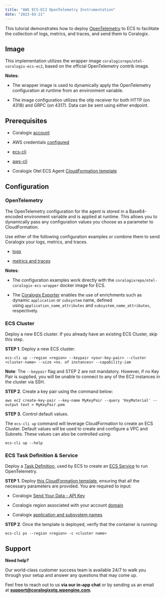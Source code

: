 ```yaml
---
title: "AWS ECS-EC2 OpenTelemetry Instrumentation"
date: "2023-03-21"
---
```


This tutorial demonstrates how to deploy [OpenTelemetry](https://coralogixstg.wpengine.com/docs/opentelemetry/) to ECS to facilitate the collection of logs, metrics, and traces, and send them to Coralogix.

## Image

This implementation utilizes the wrapper image `coralogixrepo/otel-coralogix-ecs-ec2`, based on the official OpenTelemetry contrib image.

**Notes**:

- The wrapper image is used to dynamically apply the OpenTelemetry configuration at runtime from an environment variable.

- The image configuration utilizes the otlp receiver for both HTTP (on 4318) and GRPC (on 4317). Data can be sent using either endpoint.

## Prerequisites[](https://github.com/coralogix/telemetry-shippers/tree/master/otel-agent/ecs-ec2#image)

- Coralogix [account](https://signup.coralogixstg.wpengine.com/#/)

- AWS credentials [configured](https://docs.aws.amazon.com/sdk-for-java/v1/developer-guide/setup-credentials.html)

- [ecs-cli](https://github.com/aws/amazon-ecs-cli#installing)

- [aws-cli](https://docs.aws.amazon.com/cli/latest/userguide/getting-started-install.html)

- Coralogix Otel ECS Agent [CloudFormation template](https://github.com/coralogix/cloudformation-corlaogix-aws/tree/master/opentelemetry/ecs-ec2)

## Configuration

### OpenTelemetry

The OpenTelemetry configuration for the agent is stored in a Base64-encoded environment variable and is applied at runtime. This allows you to dynamically pass any configuration values you choose as a parameter to CloudFormation.

Use either of the following configuration examples or combine them to send Coralogix your logs, metrics, and traces.

- [logs](https://github.com/coralogix/telemetry-shippers/blob/master/otel-agent/ecs-ec2/logging.yaml)

- [metrics and traces](https://github.com/coralogix/telemetry-shippers/blob/master/otel-agent/ecs-ec2/config.yaml)

**Notes**:

- The configuration examples work directly with the `coralogixrepo/otel-coralogix-ecs-wrapper` docker image for ECS.

- The [Coralogix Exporter](https://github.com/open-telemetry/opentelemetry-collector-contrib/tree/main/exporter/coralogixexporter) enables the use of enrichments such as dynamic `application` or `subsystem` name, defined using `application_name_attributes` and `subsystem_name_attributes`, respectively.

### [](https://github.com/coralogix/telemetry-shippers/tree/master/otel-agent/ecs-ec2#ecs-cluster)ECS Cluster

Deploy a new ECS cluster. If you already have an existing ECS Cluster, skip this step.

**STEP 1**. Deploy a new ECS cluster:

```
ecs-cli up --region <region> --keypair <your-key-pair> --cluster <cluster-name> --size <no. of instances> --capability-iam 
```

**Note**: The `--keypair` flag and STEP 2 are not mandatory. However, if no Key Pair is supplied, you will be unable to connect to any of the EC2 instances in the cluster via SSH.

**STEP 2**. Create a key pair using the command below:

```
aws ec2 create-key-pair --key-name MyKeyPair --query 'KeyMaterial' --output text > MyKeyPair.pem
```

**STEP 3**. Control default values.

The `ecs-cli up` command will leverage CloudFormation to create an ECS Cluster. Default values will be used to create and configure a VPC and Subnets. These values can also be controlled using:

```
ecs-cli up --help
```

### [](https://github.com/coralogix/telemetry-shippers/tree/master/otel-agent/ecs-ec2#ecs-task-definition--service)ECS Task Definition & Service

Deploy a [Task Definition](https://docs.aws.amazon.com/AmazonECS/latest/developerguide/task_definitions.html), used by ECS to create an [ECS Service](https://docs.aws.amazon.com/AmazonECS/latest/developerguide/ecs_services.html) to run OpenTelemetry.

**STEP 1**. Deploy [this CloudFormation template](https://github.com/coralogix/cloudformation-corlaogix-aws/tree/main/opentelemetry/ecs-ec2), ensuring that all the necessary parameters are provided. You are required to input:

- Coralogix [Send Your Data - API Key](https://coralogixstg.wpengine.com/docs/send-your-data-api-key/)

- Coralogix region associated with your account [domain](https://coralogixstg.wpengine.com/docs/coralogix-domain/)

- Coralogix [application and subsystem names](https://coralogixstg.wpengine.com/docs/application-and-subsystem-names/)

**STEP 2**. Once the template is deployed, verify that the container is running:

```
ecs-cli ps --region <region> -c <cluster name>
```

## **Support**

**Need help?**

Our world-class customer success team is available 24/7 to walk you through your setup and answer any questions that may come up.

Feel free to reach out to us **via our in-app chat** or by sending us an email at **[support@coralogixstg.wpengine.com](mailto:support@coralogixstg.wpengine.com)**.
